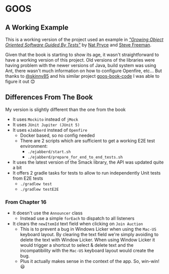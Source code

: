 # GOOS


## A Working Example
This is a working version of the project used an example in [_"Growing Object Oriented Software Guided By Tests"_](http://www.growing-object-oriented-software.com/) by [Nat Pryce](https://twitter.com/natpryce) and [Steve Freeman](https://twitter.com/sf105).

Given that the book is starting to show its age, it wasn't straightforward to have a working version of this project. Old versions of the libraries were having problem with the newer versions of Java, build system was using Ant, there wasn't much information on how to configure Openfire, etc... But thanks to [@skinny85](https://github.com/skinny85) and his similar project [goos-book-code](https://github.com/skinny85/goos-book-code) I was able to figure it out 😊

## Differences From The Book
My version is slightly different than the one from the book
- It uses `Mockito` instead of `jMock`
- It uses `JUnit Jupiter (JUnit 5)`
- It uses `eJabberd` instead of `Openfire`
  - Docker based, so no config needed
  - There are 2 scripts which are sufficient to get a working E2E test environment:
    - `./ejabberd/start.sh`
    - `./ejabberd/prepare_for_end_to_end_tests.sh`
- It uses the latest version of the Smack library, the API was updated quite a bit
- It offers 2 gradle tasks for tests to allow to run independently Unit tests from E2E tests
  - `./gradlew test`
  - `./gradlew testE2E`

### From Chapter 16
- It doesn't use the `Announcer` class
  - Instead use a simple `forEach` to dispatch to all listeners
- It clears the `newItemId` text field when clicking on `Join Auction`
  - This is to prevent a bug in Windows Licker when using the `Mac-US` keyboard layout.
    By clearing the text field we're simply avoiding to delete the text with Window Licker.
    When using Window Licker it would trigger a shortcut to select & delete text and the incompatibility
    with the `Mac-US` keyboard layout would create the bug.
  - Plus it actually makes sense in the context of the app. So, win-win! 😃
    
